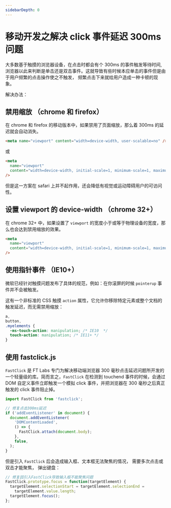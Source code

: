 ```yaml
---
sidebarDepth: 0
---
```


# 移动开发之解决 click 事件延迟 300ms 问题

大多数基于触摸的浏览器设备，在点击时都会有个 300ms 的事件触发等待时间, 浏览器以此来判断是单击还是双击事件。这就导致有些时候本应单击的事件但是由于用户频繁的点击操作使之不触发， 频繁点击下来就给用户造成一种卡顿的现象。

解决办法：

## 禁用缩放 （chrome 和 firefox）

在 chrome 和 firefox 的移动版本中，如果禁用了页面缩放，那么着 300ms 的延迟就会自动消失。

```html
<meta name="viewport" content="width=device-width, user-scalable=no" />
```

或

```html
<meta
  name="viewport"
  content="width=device-width, initial-scale=1, minimum-scale=1, maximum-scale=1"
/>
```

但是这一方案在 safari 上并不起作用，还会降低有视觉或运动障碍用户的可访问性。

## 设置 viewport 的 device-width （chrome 32+）

在 chrome 32+ 中，如果设置了 <code>viewport</code> 的宽度小于或等于物理设备的宽度，那么也会达到禁用缩放的效果。

```html
<meta
  name="viewport"
  content="width=device-width, initial-scale=1, minimum-scale=1, maximum-scale=3"
/>
```

## 使用指针事件 （IE10+）

微软已经针对触摸问题发布了具体的规范，例如：在你滚屏的时候 <code>pointerup</code> 事件并不会被触发。

这有一个非标准的 CSS 触摸 <code>action</code> 属性，它允许你移除特定元素或整个文档的触发延迟，而无需禁用缩放：

```css
a,
button,
.myelements {
  -ms-touch-action: manipulation; /* IE10  */
  touch-action: manipulation; /* IE11+ */
}
```

## 使用 fastclick.js

<code>FastClick</code> 是 FT Labs 专门为解决移动端浏览器 300 毫秒点击延迟问题所开发的一个轻量级的库。简而言之，<code>FastClick</code> 在检测到 touchend 事件的时候，会通过 DOM 自定义事件立即触发一个模拟 click 事件，并把浏览器在 300 毫秒之后真正触发的 click 事件阻止掉。

```js
import FastClick from 'fastclick';

// 修复点击300ms延迟
if ('addEventListener' in document) {
  document.addEventListener(
    'DOMContentLoaded',
    () => {
      FastClick.attach(document.body);
    },
    false,
  );
}
```

但是引入 <code>FastClick</code> 后会造成输入框、文本框无法聚焦的情况， 需要多次点击或双击才能聚焦， 弹出键盘：

```js
// 修复因引入FastClick导致输入框不能聚焦问题
FastClick.prototype.focus = function(targetElement) {
  targetElement.selectionStart = targetElement.selectionEnd =
    targetElement.value.length;
  targetElement.focus();
};
```
